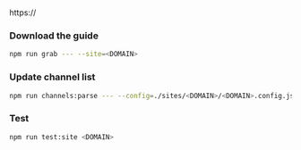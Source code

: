 # <DOMAIN>

https://<DOMAIN>

### Download the guide

```sh
npm run grab --- --site=<DOMAIN>
```

### Update channel list

```sh
npm run channels:parse --- --config=./sites/<DOMAIN>/<DOMAIN>.config.js --output=./sites/<DOMAIN>/<DOMAIN>.channels.xml
```

### Test

```sh
npm run test:site <DOMAIN>
```
